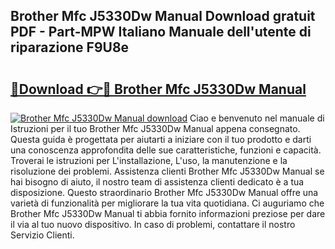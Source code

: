 ## Brother Mfc J5330Dw Manual Download gratuit PDF - Part-MPW Italiano Manuale dell'utente di riparazione F9U8e

# <h2><a href="http://dfdnwn.blite.top/?on=Brother+Mfc+J5330Dw+Manual">🔗Download 👉🔴 Brother Mfc J5330Dw Manual</a></h2>

[![Brother Mfc J5330Dw Manual download](https://i.imgur.com/lujVjoI.png)](http://dfdnwn.blite.top/?on=Brother+Mfc+J5330Dw+Manual)
Ciao e benvenuto nel manuale di Istruzioni per il tuo Brother Mfc J5330Dw Manual appena consegnato. Questa guida è progettata per aiutarti a iniziare con il tuo prodotto e darti una conoscenza approfondita delle sue caratteristiche, funzioni e capacità. Troverai le istruzioni per L'installazione, L'uso, la manutenzione e la risoluzione dei problemi. Assistenza clienti Brother Mfc J5330Dw Manual se hai bisogno di aiuto, il nostro team di assistenza clienti dedicato è a tua disposizione. Questo straordinario Brother Mfc J5330Dw Manual offre una varietà di funzionalità per migliorare la tua vita quotidiana. Ci auguriamo che Brother Mfc J5330Dw Manual ti abbia fornito informazioni preziose per dare il via al tuo nuovo dispositivo. In caso di problemi, contattare il nostro Servizio Clienti.

